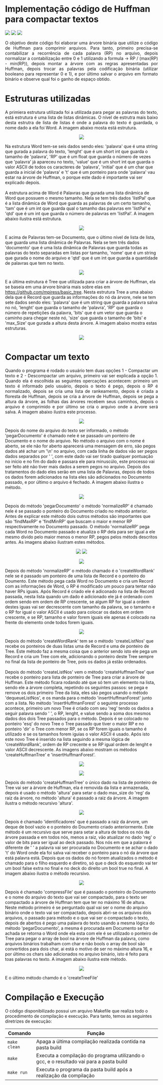 # Implementação código de Huffman para compactar textos

<div style="display: inline-block;">
<img src="https://img.shields.io/badge/c++-%2300599C.svg?style=for-the-badge&logo=c%2B%2B&logoColor=white"/>
<img src="https://img.shields.io/badge/Visual_Studio_Code-0078D4?style=for-the-badge&logo=visual%20studio%20code&logoColor=white"/> 
<img src="https://img.shields.io/badge/Ubuntu-E95420?style=for-the-badge&logo=ubuntu&logoColor=white"/> 
<a href="https://github.com/mpiress/midpy/issues">
</a> 
</div>

<p align="justify">
  O objetivo deste código foi elaborar uma árvore binária que utilize o código de Huffman para comprimir arquivos. Para tanto, primeiro precisa-se contabilizar a recorrência de cada palavra (RP) no arquivo, depois normalizar a contabilização entre 0 e 1 utilizando a formula -> RP / (max(RP) - min(RP)), depois montar a árvore com as regras apresentadas por Huffman, depois trocar as palavras pela codificação binária (utilizar booleano para representar 0 e 1), e por último salvar o arquivo em formato binário e observe qual foi o ganho de espaço obtido.
</p>

# Estruturas utilizadas

<p align="justify">
  A primiera estrutura utilizada foi a utilizada para pegar as palavras do texto, está estrutura é uma lista de listas dinâmicas. O nível de estrutra mais baixo desta estrutra de lista de listas é onde a palavra do texto é guardada, o nome dado a ela foi Word. A imagem abaixo mosta está estrutura.
  <p align="center">
    <img src="imgs/palavra.png">
  </p>
  Na estrutura Word tem-se seis dados sendo eles: 'palavra' que é uma string que gurada a palavra do texto, 'lenght' que é um short int que guarda o tamanho de 'palavra', 'RP' que é um float que guarda o número de vezes que 'palavra' já apareceu no texto, 'value' que é um short int que guarda o valor ASCII de todos os caracteres de 'palavra', 'initial' que é um char que guarda a inicial de 'palavra' e 't' que é um ponteiro para onde 'palavra' vau estar na árvore de Huffman, o porque este dado é importante vai ser explicado depois.
  <br><br>
  A estrutura acima de Word é Palavras que gurada uma lista dinâmica de Word que possuem o mesmo tamanho. Nela se tem três dados 'listPal' que é a lista dinâmica de Word que guarda as palavras de um certo tamanho, 'tam' que é um int que guarda qual o tamanho das palavras em 'listPal' e 'qtd' que é um int que guarda o número de palavras em 'listPal'. A imagem abaixo ilustra está estrutura.
  <p align="center">
    <img src="imgs/listPalavra.png">
  </p>
  E acima de Palavras tem-se Documento, que o último nível de lista de lista, que guarda uma lista dinâmica de Palavras. Nela se tem três dados 'documento' que é uma lista dinâmica de Palavras que guarda todas as palavras do texto separadas em listas por tamanho, 'nome' que é um string que gurada o nome do arquivo  e 'qtd' que é um int que guarda a quantidade de palavras que tem no texto.
  <p align="center">
    <img src="imgs/documento.png">
  </p>
  E a última estrutura é Tree que utilizada para criar a árvore de Huffman, ela se baseia em uma árvore binária mais sobre elas em <a href="https://github.com/mpiress/basic_tree">https://github.com/mpiress/basic_tree</a>. Nesta estrutura Tree a uma abaixo dela que é Record que guarda as informações do nó da árvore, nele se tem sete dados sendo eles: 'palavra' que é um string que guarda a palavra salva no nó, 'lenght' que guarda o tamanho de 'palavra', 'RP' que guarda o número de repetições da palavra, 'bits' que é um vetor que guarda o caminho para chegar neste nó, 'size' que guarda o tamanho de 'bits' e 'max_Size' que gurada a altura desta árvore. A imagem abaixo mostra estas estruturas.
  <p align="center">
    <img src="imgs/tree.png">
  </p>
</p>

# Compactar um texto

<p align="justify">
  Quando o programa é rodado o usuário tem duas opções 1 - Compactar um texto e 2 - Descompactar um arquivo, primeiro vai ser explicada a opção 1. Quando ela é escolhida as seguintes opercações acontecem: primeiro um texto é informado pelo usuário, depois o texto é pego, depois o RP é normalizado, depois se cria uma lista de rankeamento, depois é criada a floresta de Huffman, depois se cria a árvore de Huffman, depois se pega a altura da árvore, as folhas das árvores recebem seus caminhos, depois o arquivo é comprimido e por último se cria o arquivo onde a árvore será salva. A imagem abaixo ilustra este processo.
  <p align="center">
    <img src="imgs/compacta.png">
  </p>
  Depois do nome do arquivo do texto ser informado, o método 'pegarDocumento' é chamado nele é se passado um ponteiro de Documento e o nome do arquivo. No método o arquivo com o nome é aberto, se ele não for aberto aparecerá uma mensagem de erro, são pegos dados até achar um '\n' no arquivo, com cada linha de dados vão ser pegos dados separados por ' ', com este dado vai ser tirado qualquer pontuação no início e no fim do dado e passara ele para minuscúlo, este processo vai ser feito até não tiver mais dados a serem pegos no arquivo. Depois dos tratamentos do dado eles serão em uma lista de Palavras, depois de todos os dados forem adicionados na lista eles são adicionados no Documento passado, e por último o arquivo é fechado. A imagem abaixo ilustra o método.
  <p align="center">
    <img src="imgs/pegarDocumento.png">
  </p>
  Depois do método 'pegarDocumento' o método 'normalizeRP' é chamado nele é se passado o ponteiro do Documento criado no método anterior. Antes de explicar este método dois outros métodos são importantes que são 'findMaxRP' e 'findMinRP' que buscam o maior e menor RP respectivamente no Documento passado. O método 'normalizeRP' pega cada Word no Documento passado e atualiza o RP dela para ser igual a ele mesmo divido pelo maior menos o menor RP, pegos pelos métods descritos antes. As imagens abaixo ilustram estes métodos. 
  <p align="center">
    <img src="imgs/findMaxRP.png">
    <img src="imgs/findMinRP.png">
  </p>
  <p align="center">
    <img src="imgs/normalizeRP.png">
  </p>
  Depois do método 'normalizeRP' o método chamado é o 'createWordRank' nele se é passado um ponteiro de uma lista de Record e o ponteiro do Doumento. Este método pega cada Word no Documento e cria um Record com as informações de Word, o RP é modificado um pouco para tentar não haver RPs iguais. Após Record é criado ele é adiconado na lista de Record passada, nesta lista quando um dado é adicionado ele já é ordenado com ordem sendo em ordem de RP crescente, se algum RP for igual a ordem destes iguas vai ser decrescente com tamanho da palavra, se o tamanho e o RP for igual o valor ASCII é usado para colocar os dados em ordem crescente, e se RP, tamanho e valor forem iguais ele apenas é colocado na frente do elemento onde todos forem iguais.
  <p align="center">
    <img src="imgs/createWordRank.png">
  </p>
  Depois do método 'createWordRank' tem se o método 'createListNos' que recebe os ponteiros de duas listas uma de Record e uma de ponteiro de Tree. Este método faz a mesma coisa que o anterior sendo isto ele pega um Record e cria um Tree com ele, adicionando o ponteiro deste Tree sempre no final da lista de ponteiro de Tree, pois os dados já estão ordenados.
  <br><br>
  Depois do método 'createListNos' vem o método 'createHuffmanTree' que recebe o ponteiro para lista de ponteiro de Tree para criar a árvore de Huffman. Este método ficara rodando até que só tem um elemento na lista, sendo ele a árvore completa, repetindo os seguintes passos: se pega e remove os dois primeiro Tree da lista, eles são pegos usando o método 'dequeueListNos', e os manda para o método 'insertHuffmanForest' junto com a lista. No método 'insertHuffmanForest' o seguinte processo acontece, primeiro um novo Tree é criado com seu 'reg' tendo os dados a seguir palavra sendo ' ', o RP, lenght, e value sendo a soma dos mesmos dados dos dois Tree passados para o método. Depois é se colocado no ponteiro 'esq' do novo Tree o Tree passado que tiver o maior RP e no ponteiro 'dir' o Tree com menor RP, se os RP forem iguais o tamanho é utilizado e se os tamanhos forem iguias o valor ASCII é usado. Após isto este novo Tree é inserido na lista seguindo a mesma lógica de 'createWordRank', ordem de RP crecente e se RP igual ordem de lenght e valor ASCII decrescente. As imagens abaixo mostram os métodos 'createHuffmanTree' e 'insertHuffmanForest'.
  <p align="center">
    <img src="imgs/createHuffmanTree.png">
  </p>
  <p align="center">
    <img src="imgs/insertHuffmanForest.png">
  </p>
  Depois do método 'creataHuffmanTree' o único dado na lista de ponteiro de Tree vai ser a árvore de Huffman, ela é removida da lista e armazenada, depois é usado o método 'altura' para setar o dado max_size do 'reg' da raiz da árvore, no método 'altura' é passado a raiz da árvore. A imagem ilustra o método recursivo 'altura'.
  <p align="center">
    <img src="imgs/altura.png">
  </p>
  Depois é chamado 'identificadores' que é passado a raiz da árvore, um deque de bool vazio e o ponteiro do Doumento criado anteriormente. Este método é um recursivo que serve para setar a altura de todos os nós da árvore passada e em todos nós, menos a raiz, vão atualizar no dado 'reg' o valor de bits para ser igual ao deck passado. Nos nós em que a palavra é diferente de ' ' a palavra vai ser procurada no Documento e se achar o dado 't' do Word onde ela foi salva vai receber o ponteiro para o nó da árvore que está palavra está. Depois que os dados do nó forem atualizados o método é chamado para o filho esquerdo e diretiro, só que o deck do esquerdo vai ter um bool false extra no final e no deck do direito um bool true no final. A imagem abaixo ilustra o método recursivo.
  <p align="center">
    <img src="imgs/identificadores.png">
  </p>
  Depois é chamado 'compressFile' que é passado o ponteiro do Documento e o nome do arquivo do texto que vai ser compactado, para o texto ser compactado a árvore de Huffman tem que ter no máximo 16 de altura. Neste método primeiro é se perguntado qual vai ser o nome do arquivo binário onde o texto vai ser compactado, depois abri-se os arquivos dois arquivos, o passado para método e o que vai ser o compactado o texto, depois de abertos é pego uma palavra do texto usando a mesma lógica do método 'pegarDocumento', a mesma é procurada em Documento se for achada se retorna o Word onde ela esta com ele é se utilizado o ponteiro de Tree para pegar o array de bool na árvore de Huffman da palavra, como arquivos binários trabalham com char e não bools o array de bool são convertidos para dois char, ai está o motivo de ser no máximo altura 16, e por último os chars são adicionados no arquivo binário, isto é feito para toas palavras no texto. A imagem abaixo ilustra este método.
  <p align="center">
    <img src="imgs/compressFile.png">
  </p>
  E o último método chamdo é o 'createTreeFile'
</p>

# Compilação e Execução

O código disponibilizado possui um arquivo Makefile que realiza todo o procedimento de compilação e execução. Para tanto, temos as seguintes diretrizes de execução:

<div align="center">

| Comando                |  Função                                                                                           |
| -----------------------| ------------------------------------------------------------------------------------------------- |
|  `make clean`          | Apaga a última compilação realizada contida na pasta build                                        |
|  `make`                | Executa a compilação do programa utilizando o gcc, e o resultado vai para a pasta build           |
|  `make run`            | Executa o programa da pasta build após a realização da compilação                                 |

</div>
